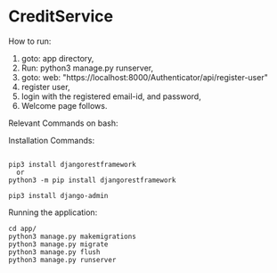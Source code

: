 # CreditService

How to run:

1. goto: app directory,
2. Run: python3 manage.py runserver,
3. goto: web: "https://localhost:8000/Authenticator/api/register-user"
4. register user,
5. login with the registered email-id, and password,
6. Welcome page follows.

Relevant Commands on bash:

Installation Commands:
```shell

pip3 install djangorestframework
  or
python3 -m pip install djangorestframework

pip3 install django-admin
```

Running the application:
```shell
cd app/
python3 manage.py makemigrations
python3 manage.py migrate
python3 manage.py flush
python3 manage.py runserver
```
